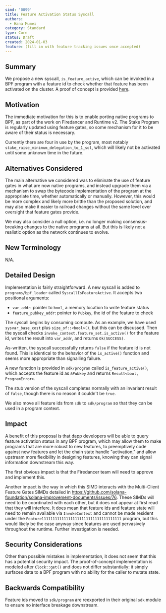 ```yaml
---
simd: '0099'
title: Feature Activation Status Syscall
authors:
  - Hana Mumei
category: Standard
type: Core
status: Draft
created: 2024-01-03
feature: (fill in with feature tracking issues once accepted)
---
```


## Summary

We propose a new syscall, `is_feature_active`, which can be invoked in a
BPF program with a feature id to check whether that feature has been activated
on the cluster. A proof of concept is provided
[here](https://github.com/solana-labs/solana/pull/34611).

## Motivation

The immediate motivation for this is to enable porting native programs to
BPF, as part of the work on Firedancer and Runtime v2. The Stake Program is
regularly updated using feature gates, so some mechanism for it to be aware of
their status is necessary.

Currently there are four in use by the program, most notably
`stake_raise_minimum_delegation_to_1_sol`, which will likely not be activated
until some unknown time in the future.

## Alternatives Considered

The main alternative we considered was to eliminate the use of feature gates in
what are now native programs, and instead upgrade them via a mechanism to
swap the bytecode implementation of the program at the appropriate time,
whether automatically or manually. However, this would be more complex and
likely more brittle than the proposed solution, and may also make it
easier to railroad changes without the same level over oversight that
feature gates provide.

We may also consider a null option, i.e. no longer making consensus-breaking
changes to the native programs at all. But this is likely not a realistic
option as the network continues to evolve.

## New Terminology

N/A.

## Detailed Design

Implementation is fairly straightforward. A new syscall is added to
`programs/bpf_loader` called `SyscallIsFeatureActive`. It accepts two positional
arguments:

* `var_addr`: pointer to `bool`, a memory location to write feature status
* `feature_pubkey_addr`: pointer to `Pubkey`, the id of the feature to check

The syscall begins by consuming compute. As an example, we have used
`sysvar_base_cost` plus `size_of::<bool>()`, but this can be discussed.
Then the syscall checks `invoke_context.feature_set.is_active()` for the
feature id, writes the result into `var_addr`, and returns `Ok(SUCCESS)`.

As-written, the syscall successfully returns `false` if the feature id is not
found. This is identical to the behavior of the `is_active()` function and seems
more appropriate than signalling failure.

A new function is provided in `sdk/program` called `is_feature_active()`, which
accepts the feature id as `&Pubkey` and returns `Result<bool, ProgramError>`.

The stub version of the syscall completes normally with an invariant result of
`false`, though there is no reason it couldn't be `true`.

We also move all feature ids from `sdk` to `sdk/program` so that they can be
used in a program context.

## Impact

A benefit of this proposal is that dapp developers will be able to query feature
activation status in any BPF program, which may allow them to make programs that
are more robust to new features, to preemptively code against new features and
let the chain state handle "activation," and allow upstream more flexibility in
designing features, knowing they can signal information downstream this way.

The first obvious impact is that the Firedancer team will need to approve and
implement this.

Another impact is the way in which this SIMD interacts with the Multi-Client
Feature Gates SIMDs detailed in
<https://github.com/solana-foundation/solana-improvement-documents/issues/76>.
These SIMDs will need to be coordinated with each other, but it does not appear
at first read that they will interfere. It does mean that feature ids and
feature state will need to remain available via `InvokeContext` and cannot
be made resident under the `Feature111111111111111111111111111111111111`
program, but this would likely be the case anyway since features are used
pervasively throughout the runtime. Further investigation is needed.

## Security Considerations

Other than possible mistakes in implementation, it does not seem that this has
a potential security impact. The proof-of-concept implementation is modeled
after `Clock::get()` and does not differ substantially: it simply surfaces
data to a BPF program with no ability for the caller to mutate state.

## Backwards Compatibility

Feature ids moved to `sdk/program` are reexported in their original `sdk` module
to ensure no interface breakage downstream.
